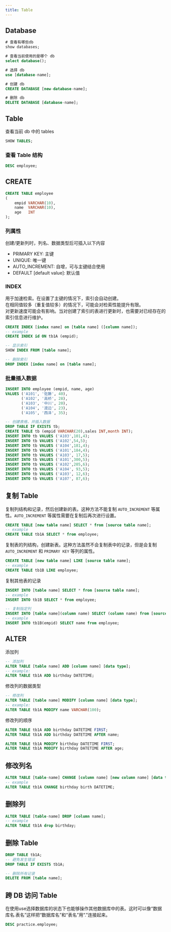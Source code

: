 ```yaml
---
title: Table
---
```


## Database
```sql
# 查看有哪些db
show databases;

# 查看当前使用的是哪个 db
select database();

# 选择 db
use [database-name];

# 创建 db
CREATE DATABASE [new-database-name]; 

# 删除 db
DELETE DATABASE [database-name];
```

## Table

查看当前 db 中的 tables
```sql
SHOW TABLES;
```

### 查看 Table 结构
```sql
DESC employee;
```

## CREATE
``` sql
CREATE TABLE employee
(
    empid VARCHAR(10),
    name  VARCHAR(10),
    age   INT
);
```

### 列属性
创建/更新列时，列名、数据类型后可插入以下内容
* PRIMARY KEY: 主键
* UNIQUE: 唯一键
* AUTO_INCREMENT: 自增，可与主键结合使用
* DEFAULT [default value]: 默认值

### INDEX
用于加速检索。在设置了主键的情况下，索引会自动创建。  
在相同值较多（重复值较多）的情况下，可能会对检索性能提升有限。  
对更新速度可能会有影响。当对创建了索引的表进行更新时，也需要对已经存在的索引信息进行维护。
```sql
CREATE INDEX [index name] on [table name] ([column name]);
-- example
CREATE INDEX id ON tb1A (empid);

-- 显示索引
SHOW INDEX FROM [table name];

-- 删除索引
DROP INDEX [index name] on [table name];
```


### 批量插入数据
```sql
INSERT INTO employee (empid, name, age)
VALUES ('A101', '佐藤', 40),
       ('A102', '高桥', 28),
       ('A103', '中川', 20),
       ('A104', '渡边', 23),
       ('A105', '西泽', 35);

-- 创建表格，并插入数据
DROP TABLE IF EXISTS tb;
CREATE TABLE tb (empid VARCHAR(20),sales INT,month INT);
INSERT INTO tb VALUES ('A103',101,4);
INSERT INTO tb VALUES ('A102',54,5);
INSERT INTO tb VALUES ('A104',181,4);
INSERT INTO tb VALUES ('A101',184,4);
INSERT INTO tb VALUES ('A103', 17,5);
INSERT INTO tb VALUES ('A101',300,5);
INSERT INTO tb VALUES ('A102',205,6);
INSERT INTO tb VALUES ('A104', 93,5);
INSERT INTO tb VALUES ('A103', 12,6);
INSERT INTO tb VALUES ('A107', 87,6);

```


## 复制 Table
复制列结构和记录，然后创建新的表。这种方法不能复制 `AUTO_INCREMENT` 等属性。`AUTO_INCREMENT` 等属性需要在复制后再次进行设置。
```sql
CREATE TABLE [new table name] SELECT * from [source table name];
-- example
CREATE TABLE tb1A SELECT * from employee;
```

复制表的列结构，创建新表。这种方法虽然不会复制表中的记录，但是会复制 `AUTO_INCREMENT` 和 `PRIMARY KEY` 等列的属性。
```sql
CREATE TABLE [new table name] LIKE [source table name];
-- example
CREATE TABLE tb1B LIKE employee;
```

复制其他表的记录
```sql
INSERT INTO [table name] SELECT * from [source table name];
-- example
INSERT INTO tb1B SELECT * from employee;

-- 复制指定列
INSERT INTO [table name](column name) SELECT (column name) from [source table name];
-- example
INSERT INTO tb1B(empid) SELECT name from employee;
```


## ALTER

添加列
```sql
-- 添加列
ALTER TABLE [table name] ADD [column name] [data type];
-- example:
ALTER TABLE tb1A ADD birthday DATETIME;
```

修改列的数据类型
```sql
-- 修改列
ALTER TABLE [table name] MODIFY [column name] [data type];
-- example:
ALTER TABLE tb1A MODIFY name VARCHAR(100);
```

修改列的顺序  
```sql
ALTER TABLE tb1A ADD birthday DATETIME FIRST;
ALTER TABLE tb1A ADD birthday DATETIME AFTER name;

ALTER TABLE tb1A MODIFY birthday DATETIME FIRST;
ALTER TABLE tb1A MODIFY birthday DATETIME AFTER age;
```

## 修改列名
```sql
ALTER TABLE [table-name] CHANGE [column name] [new column name] [data type];
-- example
ALTER TABLE tb1A CHANGE birthday birth DATETIME;
```

## 删除列
```sql
ALTER TABLE [table-name] DROP [column name];
-- example
ALTER TABLE tb1A drop birthday;
```





## 删除 Table
``` sql
DROP TABLE tb1A;
-- 避免发生错误
DROP TABLE IF EXISTS tb1A;

-- 删除所有记录
DELETE FROM [table name];
```


## 跨 DB 访问 Table
在使用use选择数据库的状态下也能够操作其他数据库中的表。这时可以像“数据库名.表名”这样把“数据库名”和“表名”用“.”连接起来。
```sql
DESC practice.employee;
```